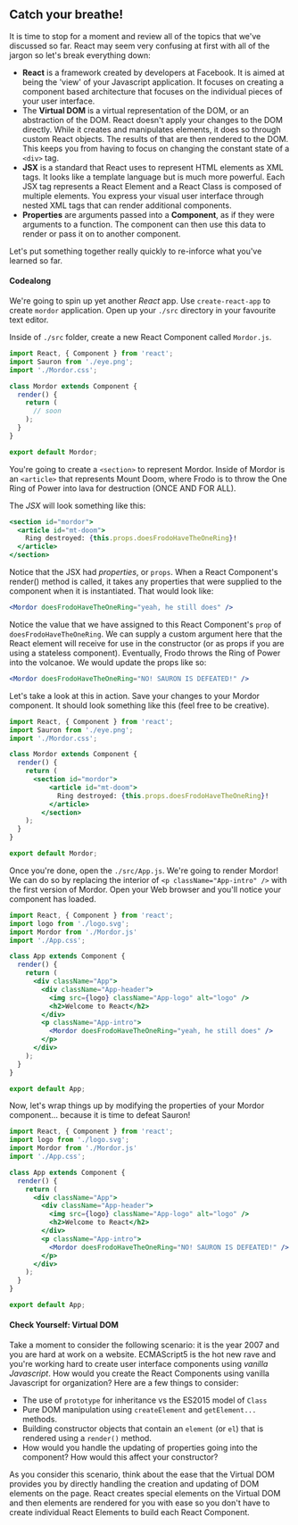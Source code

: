 ## Catch your breathe!

It is time to stop for a moment and review all of the topics that we've discussed so far. React may seem very confusing at first with all of the jargon so let's break everything down:

* **React** is a framework created by developers at Facebook. It is aimed at being the 'view' of your Javascript application. It focuses on creating a component based architecture that focuses on the individual pieces of your user interface.
* The **Virtual DOM** is a virtual representation of the DOM, or an abstraction of the DOM. React doesn't apply your changes to the DOM directly. While it creates and manipulates elements, it does so through custom React objects. The results of that are then rendered to the DOM. This keeps you from having to focus on changing the constant state of a `<div>` tag.
* **JSX** is a standard that React uses to represent HTML elements as XML tags. It looks like a template language but is much more powerful. Each JSX tag represents a React Element and a React Class is composed of multiple elements. You express your visual user interface through nested XML tags that can render additional components.
* **Properties** are arguments passed into a **Component**, as if they were arguments to a function. The component can then use this data to render or pass it on to another component.

Let's put something together really quickly to re-inforce what you've learned so far. 


#### Codealong

We're going to spin up yet another _React_ app. Use `create-react-app` to create `mordor` application. Open up your `./src` directory in your favourite text editor.

Inside of `./src` folder, create a new React Component called `Mordor.js`. 

```jsx
import React, { Component } from 'react';
import Sauron from './eye.png';
import './Mordor.css';

class Mordor extends Component {
  render() {
    return (
      // soon
    );
  }
}

export default Mordor;
```

You're going to create a `<section>` to represent Mordor. Inside of Mordor is an `<article>` that represents Mount Doom, where Frodo is to throw the One Ring of Power into lava for destruction (ONCE AND FOR ALL).

The _JSX_ will look something like this:

```jsx
<section id="mordor">
  <article id="mt-doom">
    Ring destroyed: {this.props.doesFrodoHaveTheOneRing}!
  </article>
</section>
```

Notice that the JSX had _properties_, or `props`. When a React Component's render() method is called, it takes any properties that were supplied to the component when it is instantiated. That would look like:

```jsx
<Mordor doesFrodoHaveTheOneRing="yeah, he still does" />
```

Notice the value that we have assigned to this React Component's `prop` of `doesFrodoHaveTheOneRing`. We can supply a custom argument here that the React element will receive for use in the constructor (or as props if you are using a stateless component). Eventually, Frodo throws the Ring of Power into the volcanoe. We would update the props like so:

```jsx
<Mordor doesFrodoHaveTheOneRing="NO! SAURON IS DEFEATED!" />
```

Let's take a look at this in action. Save your changes to your Mordor component. It should look something like this (feel free to be creative).

```jsx
import React, { Component } from 'react';
import Sauron from './eye.png';
import './Mordor.css';

class Mordor extends Component {
  render() {
    return (
      <section id="mordor">
		  <article id="mt-doom">
		    Ring destroyed: {this.props.doesFrodoHaveTheOneRing}!
		  </article>
		</section>
    );
  }
}

export default Mordor;
```

Once you're done, open the `./src/App.js`. We're going to render Mordor! We can do so by replacing the interior of `<p className="App-intro" />` with the first version of Mordor. Open your Web browser and you'll notice your component has loaded. 

```jsx
import React, { Component } from 'react';
import logo from './logo.svg';
import Mordor from './Mordor.js'
import './App.css';

class App extends Component {
  render() {
    return (
      <div className="App">
        <div className="App-header">
          <img src={logo} className="App-logo" alt="logo" />
          <h2>Welcome to React</h2>
        </div>
        <p className="App-intro">
          <Mordor doesFrodoHaveTheOneRing="yeah, he still does" />
        </p>
      </div>
    );
  }
}

export default App;
```

Now, let's wrap things up by modifying the properties of your Mordor component... because it is time to defeat Sauron!

```jsx
import React, { Component } from 'react';
import logo from './logo.svg';
import Mordor from './Mordor.js'
import './App.css';

class App extends Component {
  render() {
    return (
      <div className="App">
        <div className="App-header">
          <img src={logo} className="App-logo" alt="logo" />
          <h2>Welcome to React</h2>
        </div>
        <p className="App-intro">
          <Mordor doesFrodoHaveTheOneRing="NO! SAURON IS DEFEATED!" />
        </p>
      </div>
    );
  }
}

export default App;
```

#### Check Yourself: Virtual DOM

Take a moment to consider the following scenario: it is the year 2007 and you are hard at work on a website. ECMAScript5 is the hot new rave and you're working hard to create user interface components using _vanilla Javascript_. How would you create the React Components using vanilla Javascript for organization? Here are a few things to consider:

- The use of `prototype` for inheritance vs the ES2015 model of `Class`
- Pure DOM manipulation using `createElement` and `getElement...` methods.
- Building constructor objects that contain an `element` (or `el`) that is rendered using a `render()` method. 
- How would you handle the updating of properties going into the component? How would this affect your constructor?

As you consider this scenario, think about the ease that the Virtual DOM provides you by directly handling the creation and updating of DOM elements on the page. React creates special elements on the Virtual DOM and then elements are rendered for you with ease so you don't have to create individual React Elements to build each React Component.
